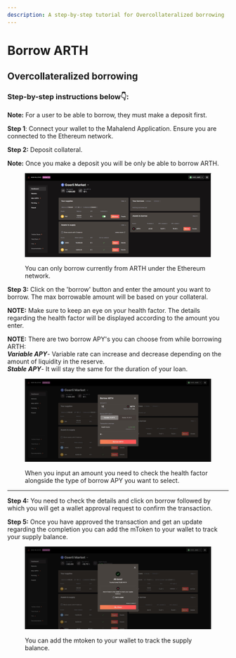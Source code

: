 ```yaml
---
description: A step-by-step tutorial for Overcollateralized borrowing
---
```


# Borrow ARTH

## Overcollateralized borrowing

### **Step-by-step instructions below👇:**

**Note:** For a user to be able to borrow, they must make a deposit first.

**Step 1**: Connect your wallet to the Mahalend Application. Ensure you are connected to the Ethereum network.&#x20;

**Step 2:** Deposit collateral.

**Note:** Once you make a deposit you will be only be able to borrow ARTH.&#x20;

<figure><img src="../.gitbook/assets/1 (1).jpg" alt=""><figcaption><p>You can only borrow currently from ARTH under the Ethereum network.</p></figcaption></figure>

**Step 3:** Click on the 'borrow' button and enter the amount you want to borrow. The max borrowable amount will be based on your collateral.

**NOTE:** Make sure to keep an eye on your health factor.  The details regarding the health factor will be displayed according to the amount you enter.&#x20;

**NOTE:** There are two borrow APY's you can choose from while borrowing ARTH:\
_**Variable APY**_- Variable rate can increase and decrease depending on the amount of liquidity in the reserve. \
_**Stable APY**_- It will stay the same for the duration of your loan.&#x20;

<figure><img src="../.gitbook/assets/2 (3).jpg" alt=""><figcaption><p>When you input an amount you need to check the health factor alongside the type of borrow APY you want to select. </p></figcaption></figure>

****

**Step 4:** You need to check the details and click on borrow followed by which you will get a wallet approval request to confirm the transaction.&#x20;

**Step 5:** Once you have approved the transaction and get an update regarding the completion you can add the mToken to your wallet to track your supply balance.&#x20;

<figure><img src="../.gitbook/assets/3 (2).jpg" alt=""><figcaption><p>You can add the mtoken to your wallet to track the supply balance. </p></figcaption></figure>
